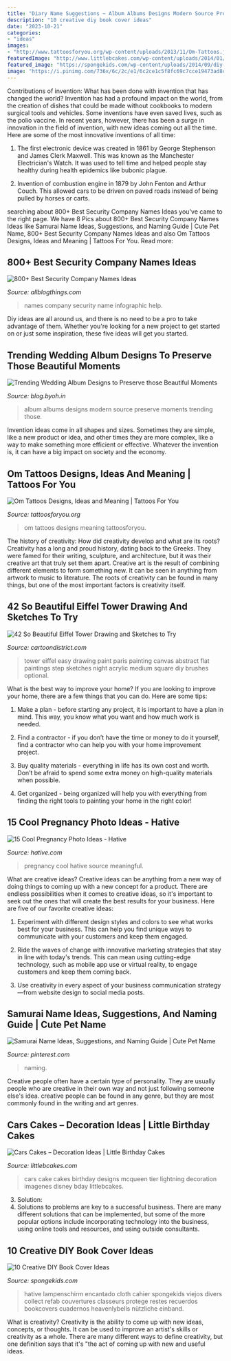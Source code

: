 ```yaml
---
title: "Diary Name Suggestions ~ Album Albums Designs Modern Source Preserve Moments Trending Those"
description: "10 creative diy book cover ideas"
date: "2023-10-21"
categories:
- "ideas"
images:
- "http://www.tattoosforyou.org/wp-content/uploads/2013/11/Om-Tattoos.jpg"
featuredImage: "http://www.littlebcakes.com/wp-content/uploads/2014/01/Cars-Cake.jpg"
featured_image: "https://spongekids.com/wp-content/uploads/2014/09/diy-book-cover-ideas/8-cute-book-covers-for-girls.jpg"
image: "https://i.pinimg.com/736x/6c/2c/e1/6c2ce1c5f8fc69c7cce19473ad8c0f38.jpg"
---
```



Contributions of invention: What has been done with invention that has changed the world?
Invention has had a profound impact on the world, from the creation of dishes that could be made without cookbooks to modern surgical tools and vehicles. Some inventions have even saved lives, such as the polio vaccine. In recent years, however, there has been a surge in innovation in the field of invention, with new ideas coming out all the time. Here are some of the most innovative inventions of all time:
1) The first electronic device was created in 1861 by George Stephenson and James Clerk Maxwell. This was known as the Manchester Electrician's Watch. It was used to tell time and helped people stay healthy during health epidemics like bubonic plague.

2) Invention of combustion engine in 1879 by John Fenton and Arthur Couch. This allowed cars to be driven on paved roads instead of being pulled by horses or carts.

	

		
searching about 800+ Best Security Company Names Ideas you've came to the right page. We have 8 Pics about 800+ Best Security Company Names Ideas like Samurai Name Ideas, Suggestions, and Naming Guide | Cute Pet Name, 800+ Best Security Company Names Ideas and also Om Tattoos Designs, Ideas and Meaning | Tattoos For You. Read more:
		
    
## 800+ Best Security Company Names Ideas

<img loading=lazy src="https://1.bp.blogspot.com/-EXpo4Z857pc/Xt_MmKu94tI/AAAAAAAAXWQ/IW6KQa37ZFIx6lFHK78b1-qs3s1cJcgMgCK4BGAsYHg/w1600/12.png" onerror="this.onerror=null;this.src='https://tse1.mm.bing.net/th?id=OIP.oH-QAW_A_eBrz-qbRfn-KgHaRO&amp;pid=15.1';" alt="800+ Best Security Company Names Ideas">

_Source: allblogthings.com_

>names company security name infographic help. 

	

Diy ideas are all around us, and there is no need to be a pro to take advantage of them. Whether you're looking for a new project to get started on or just some inspiration, these five ideas will get you started.

    
## Trending Wedding Album Designs To Preserve Those Beautiful Moments

<img loading=lazy src="http://blog.byoh.in/wp-content/uploads/2016/04/Modern-wedding-album-ideas8.jpg" onerror="this.onerror=null;this.src='https://tse3.mm.bing.net/th?id=OIP.PjAzR5iMpLj1EkqMKmJI4QHaE8&amp;pid=15.1';" alt="Trending Wedding Album Designs to Preserve those Beautiful Moments">

_Source: blog.byoh.in_

>album albums designs modern source preserve moments trending those. 

	

Invention ideas come in all shapes and sizes. Sometimes they are simple, like a new product or idea, and other times they are more complex, like a way to make something more efficient or effective. Whatever the invention is, it can have a big impact on society and the economy.

    
## Om Tattoos Designs, Ideas And Meaning | Tattoos For You

<img loading=lazy src="http://www.tattoosforyou.org/wp-content/uploads/2013/11/Om-Tattoos.jpg" onerror="this.onerror=null;this.src='https://tse2.mm.bing.net/th?id=OIP.NrU1ii6Yy38NuOvYJCgPQgHaJ4&amp;pid=15.1';" alt="Om Tattoos Designs, Ideas and Meaning | Tattoos For You">

_Source: tattoosforyou.org_

>om tattoos designs meaning tattoosforyou. 

	

The history of creativity: How did creativity develop and what are its roots?
Creativity has a long and proud history, dating back to the Greeks. They were famed for their writing, sculpture, and architecture, but it was their creative art that truly set them apart. Creative art is the result of combining different elements to form something new. It can be seen in anything from artwork to music to literature. The roots of creativity can be found in many things, but one of the most important factors is creativity itself.

    
## 42 So Beautiful Eiffel Tower Drawing And Sketches To Try

<img loading=lazy src="http://www.cartoondistrict.com/wp-content/uploads/2017/07/Eiffel-Tower-Drawing-and-Sketches19.jpg" onerror="this.onerror=null;this.src='https://tse4.mm.bing.net/th?id=OIP.gR0DDGrUUjEW2nEgKqQu8AHaaw&amp;pid=15.1';" alt="42 So Beautiful Eiffel Tower Drawing and Sketches to Try">

_Source: cartoondistrict.com_

>tower eiffel easy drawing paint paris painting canvas abstract flat paintings step sketches night acrylic medium square diy brushes optional. 

	

What is the best way to improve your home?
If you are looking to improve your home, there are a few things that you can do. Here are some tips:
1. Make a plan - before starting any project, it is important to have a plan in mind. This way, you know what you want and how much work is needed.

2. Find a contractor - if you don’t have the time or money to do it yourself, find a contractor who can help you with your home improvement project.

3. Buy quality materials - everything in life has its own cost and worth. Don’t be afraid to spend some extra money on high-quality materials when possible.

4. Get organized - being organized will help you with everything from finding the right tools to painting your home in the right color!

    
## 15 Cool Pregnancy Photo Ideas - Hative

<img loading=lazy src="https://hative.com/wp-content/uploads/2014/11/pregnancy-photo-ideas/13-cool-pregnancy-photo-ideas.jpg" onerror="this.onerror=null;this.src='https://tse3.mm.bing.net/th?id=OIP._FBqMjUc1WszRrDfL6Z2ogHaKS&amp;pid=15.1';" alt="15 Cool Pregnancy Photo Ideas - Hative">

_Source: hative.com_

>pregnancy cool hative source meaningful. 

	

What are creative ideas?
Creative ideas can be anything from a new way of doing things to coming up with a new concept for a product. There are endless possibilities when it comes to creative ideas, so it's important to seek out the ones that will create the best results for your business. Here are five of our favorite creative ideas: 
1. Experiment with different design styles and colors to see what works best for your business. This can help you find unique ways to communicate with your customers and keep them engaged.

2. Ride the waves of change with innovative marketing strategies that stay in line with today's trends. This can mean using cutting-edge technology, such as mobile app use or virtual reality, to engage customers and keep them coming back. 

3. Use creativity in every aspect of your business communication strategy—from website design to social media posts.

    
## Samurai Name Ideas, Suggestions, And Naming Guide | Cute Pet Name

<img loading=lazy src="https://i.pinimg.com/736x/6c/2c/e1/6c2ce1c5f8fc69c7cce19473ad8c0f38.jpg" onerror="this.onerror=null;this.src='https://tse1.mm.bing.net/th?id=OIP.n_d_yPHOj9i3Oh9IoQH7DQHaLG&amp;pid=15.1';" alt="Samurai Name Ideas, Suggestions, and Naming Guide | Cute Pet Name">

_Source: pinterest.com_

>naming. 

	

Creative people often have a certain type of personality. They are usually people who are creative in their own way and not just following someone else's idea. creative people can be found in any genre, but they are most commonly found in the writing and art genres.

    
## Cars Cakes – Decoration Ideas | Little Birthday Cakes

<img loading=lazy src="http://www.littlebcakes.com/wp-content/uploads/2014/01/Cars-Cake.jpg" onerror="this.onerror=null;this.src='https://tse3.mm.bing.net/th?id=OIP.J_6_rZGyvndDZ3UwyPAmGwHaH2&amp;pid=15.1';" alt="Cars Cakes – Decoration Ideas | Little Birthday Cakes">

_Source: littlebcakes.com_

>cars cake cakes birthday designs mcqueen tier lightning decoration imagenes disney bday littlebcakes. 

	

3. Solution:
3. Solutions to problems are key to a successful business. There are many different solutions that can be implemented, but some of the more popular options include incorporating technology into the business, using online tools and resources, and using outside consultants.

    
## 10 Creative DIY Book Cover Ideas

<img loading=lazy src="https://spongekids.com/wp-content/uploads/2014/09/diy-book-cover-ideas/8-cute-book-covers-for-girls.jpg" onerror="this.onerror=null;this.src='https://tse1.mm.bing.net/th?id=OIP.bBygi3Keh8mPW5Fc2Dv8rwHaJ4&amp;pid=15.1';" alt="10 Creative DIY Book Cover Ideas">

_Source: spongekids.com_

>hative lampenschirm encantado cloth cahier spongekids viejos divers collect refab couvertures classeurs protege restes recuerdos bookcovers cuadernos heavenlybells nützliche einband. 

	

What is creativity?
Creativity is the ability to come up with new ideas, concepts, or thoughts. It can be used to improve an artist's skills or creativity as a whole. There are many different ways to define creativity, but one definition says that it's "the act of coming up with new and useful ideas.

